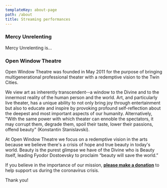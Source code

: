 ```yaml
---
templateKey: about-page
path: /about
title: Streaming performances
---
```

### Mercy Unrelenting

Mercy Unrelenting is...

### Open Window Theatre

Open Window Theatre was founded in May 2011 for the purpose of bringing multigenerational professional theater with a redemptive vision to the Twin Cities.

We view art as inherently transcendent--a window to the Divine and to the innermost reality of the human person and the world. Art, and particularly live theater, has a unique ability to not only bring joy through entertainment but also to educate and inspire by provoking profound self-reflection about the deepest and most important aspects of our humanity. Alternatively, "With the same power with which theater can ennoble the spectators, it may corrupt them, degrade them, spoil their taste, lower their passions, offend beauty" (Konstantin Stanislavski).

At Open Window Theatre we focus on a redemptive vision in the arts because we believe there's a crisis of hope and true beauty in today's world. Beauty is the purest glimpse we have of the Divine who is Beauty itself, leading Fyodor Dostoevsky to proclaim “beauty will save the world.”

If you believe in the importance of our mission, **[please make a donation](https://donorbox.org/open-window-theatre)** to help support us during the coronavirus crisis. 

Thank you!
